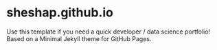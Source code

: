 # sheshap.github.io
Use this template if you need a quick developer / data science portfolio! Based on a Minimal Jekyll theme for GitHub Pages.

